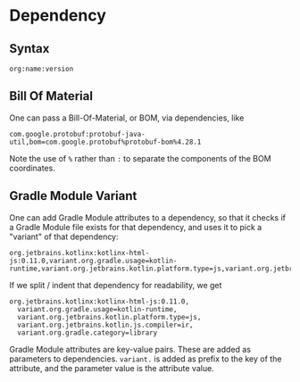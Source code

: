 # Dependency

## Syntax

```text
org:name:version
```

## Bill Of Material

One can pass a Bill-Of-Material, or BOM, via dependencies, like
```text
com.google.protobuf:protobuf-java-util,bom=com.google.protobuf%protobuf-bom%4.28.1
```

Note the use of `%` rather than `:` to separate the components of the BOM coordinates.


## Gradle Module Variant

One can add Gradle Module attributes to a dependency, so that it checks if a Gradle Module
file exists for that dependency, and uses it to pick a "variant" of that dependency:
```text
org.jetbrains.kotlinx:kotlinx-html-js:0.11.0,variant.org.gradle.usage=kotlin-runtime,variant.org.jetbrains.kotlin.platform.type=js,variant.org.jetbrains.kotlin.js.compiler=ir,variant.org.gradle.category=library
```

If we split / indent that dependency for readability, we get
```text
org.jetbrains.kotlinx:kotlinx-html-js:0.11.0,
  variant.org.gradle.usage=kotlin-runtime,
  variant.org.jetbrains.kotlin.platform.type=js,
  variant.org.jetbrains.kotlin.js.compiler=ir,
  variant.org.gradle.category=library
```

Gradle Module attributes are key-value pairs. These are added as parameters to dependencies.
`variant.` is added as prefix to the key of the attribute, and the parameter value is the attribute
value.
